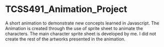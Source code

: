 # TCSS491_Animation_Project
A short animation to demonstrate new concepts learned in Javascript. The Animation is created through the use of sprite sheet to animate the characters. The main character sprite sheet is developed by me. I did not create the rest of the artworks presented in the animation.
